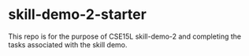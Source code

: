# skill-demo-2-starter
This repo is for the purpose of CSE15L skill-demo-2 and completing the tasks associated with the skill demo.
